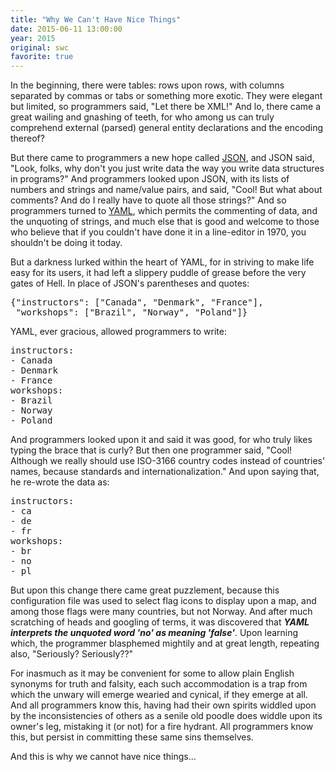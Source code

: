 ```yaml
---
title: "Why We Can't Have Nice Things"
date: 2015-06-11 13:00:00
year: 2015
original: swc
favorite: true
---
```

<p>
  In the beginning, there were tables:
  rows upon rows,
  with columns separated by commas or tabs or something more exotic.
  They were elegant but limited,
  so programmers said,
  "Let there be XML!"
  And lo,
  there came a great wailing and gnashing of teeth,
  for who among us can truly comprehend external (parsed) general entity declarations
  and the encoding thereof?
</p>
<p>
  But there came to programmers a new hope called <a href="https://en.wikipedia.org/wiki/JSON">JSON</a>,
  and JSON said,
  "Look, folks, why don't you just write data the way you write data structures in programs?"
  And programmers looked upon JSON,
  with its lists of numbers and strings and name/value pairs,
  and said,
  "Cool!  But what about comments?  And do I really have to quote all those strings?"
  And so programmers turned to <a href="https://en.wikipedia.org/wiki/YAML">YAML</a>,
  which permits the commenting of data,
  and the unquoting of strings,
  and much else that is good and welcome to those who believe that
  if you couldn't have done it in a line-editor in 1970,
  you shouldn't be doing it today.
</p>
<p>
  But a darkness lurked within the heart of YAML,
  for in striving to make life easy for its users,
  it had left a slippery puddle of grease before the very gates of Hell.
  In place of JSON's parentheses and quotes:
</p>
<pre>
{"instructors": ["Canada", "Denmark", "France"],
 "workshops": ["Brazil", "Norway", "Poland"]}
</pre>
<p>
  YAML, ever gracious, allowed programmers to write:
</p>
<pre>
instructors:
- Canada
- Denmark
- France
workshops:
- Brazil
- Norway
- Poland
</pre>
<p>
  And programmers looked upon it and said it was good,
  for who truly likes typing the brace that is curly?
  But then one programmer said,
  "Cool!  Although we really should use ISO-3166 country codes instead of countries' names, because standards and internationalization."
  And upon saying that,
  he re-wrote the data as:
</p>
<pre>
instructors:
- ca
- de
- fr
workshops:
- br
- no
- pl
</pre>
<p>
<p>
  But upon this change there came great puzzlement,
  because this configuration file was used to select flag icons to display upon a map,
  and among those flags were many countries, but not Norway.
  And after much scratching of heads and googling of terms,
  it was discovered that <strong><em>YAML interprets the unquoted word 'no' as meaning 'false'</em></strong>.
  Upon learning which,
  the programmer blasphemed mightily and at great length,
  repeating also,
  "Seriously?  Seriously??"
</p>
<p>
  For inasmuch as it may be convenient for some to allow plain English synonyms for truth and falsity,
  each such accommodation is a trap from which the unwary will emerge wearied and cynical,
  if they emerge at all.
  And all programmers know this,
  having had their own spirits widdled upon by the inconsistencies of others
  as a senile old poodle does widdle upon its owner's leg,
  mistaking it (or not) for a fire hydrant.
  All programmers know this,
  but persist in committing these same sins themselves.
</p>
<p>
  And this is why we cannot have nice things…
</p>
